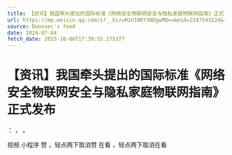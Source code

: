 ```yaml
---
title: 【资讯】我国牵头提出的国际标准《网络安全物联网安全与隐私家庭物联网指南》正式发布
url: https://mp.weixin.qq.com/s?__biz=MzU1NDY3NDgwMQ==&mid=2247543124&idx=4&sn=bf5b4a72d63dce1f1d1c8322a535f8bc
source: Doonsec's feed
date: 2024-07-04
fetch_date: 2025-10-06T17:39:55.275377
---
```


# 【资讯】我国牵头提出的国际标准《网络安全物联网安全与隐私家庭物联网指南》正式发布

：
，
。

视频
小程序
赞
，轻点两下取消赞
在看
，轻点两下取消在看